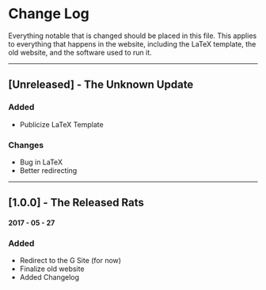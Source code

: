 # Change Log
Everything notable that is changed should be placed in this file. This applies to everything that happens
in the website, including the LaTeX template, the old website, and the software used to run it. 

------------------------------------------
## [Unreleased] - The Unknown Update
### Added
- Publicize LaTeX Template

### Changes
- Bug in LaTeX
- Better redirecting

------------------------------------------

## [1.0.0] - The Released Rats
#### 2017 - 05 - 27
### Added
- Redirect to the G Site (for now)
- Finalize old website
- Added Changelog
